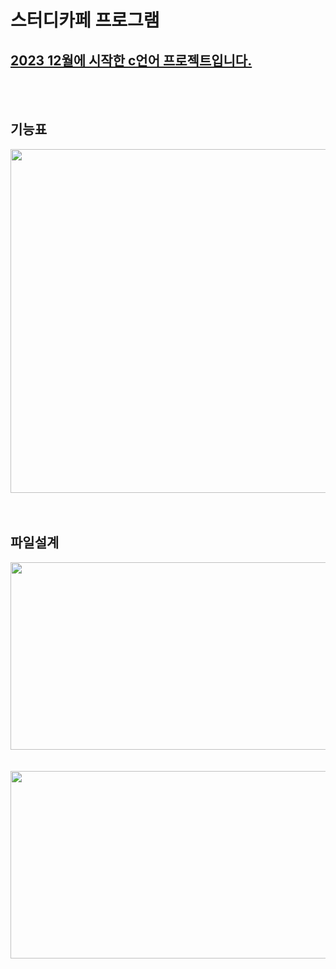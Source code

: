 # 스터디카페 프로그램
<u>2023 12월에 시작한 c언어 프로젝트입니다.</u> 
----------------------------------------------
<br/>
<br/>


## 기능표 ##
<center><img src="https://github.com/jwgarde/semona---project/assets/113418319/925e4480-6b53-4970-bf3f-e91954b7af69" width="700" height="550"></center>

<br/>
<br/>

## 파일설계 ##
<center><img src="https://github.com/jwgarde/semona---project/assets/113418319/87754d2d-2316-4bce-9912-c27be3b389cb" width="600" height="300"></center>
<br/>
<br/>
<center><img src="https://github.com/jwgarde/semona---project/assets/113418319/c7f3d0a2-ccf7-4dba-896f-910d78d7c59b" width="600" height="300"></cente
